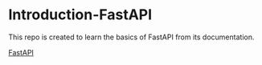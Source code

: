 # Introduction-FastAPI
This repo is created to learn the basics of FastAPI from its documentation.

[FastAPI](https://fastapi.tiangolo.com/)
